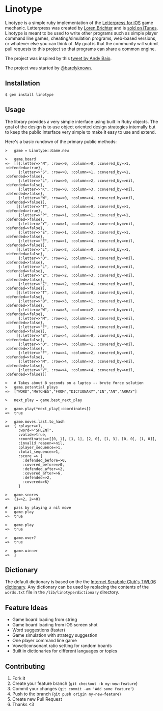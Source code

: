 # Linotype

Linotype is a simple ruby implementation of the [Letterpress for iOS](http://www.atebits.com/letterpress/) game mechanic. Letterpress was created by [Loren Brichter](http://twitter.com/lorenb) and is [sold on iTunes](https://itunes.apple.com/us/app/letterpress-word-game/id526619424?ls=1&mt=8). Linotype is meant to be used to write other programs such as simple player command line games, cheating/simulation programs, web-based versions, or whatever else you can think of. My goal is that the community will submit pull requests to this project so that programs can share a common engine.

The project was inspired by this [tweet by Andy Baio](https://twitter.com/waxpancake/statuses/261966416507465728).

The project was started by [@barelyknown](http://twitter.com/barelyknown).

## Installation

    $ gem install linotype

## Usage

The library provides a very simple interface using built in Ruby objects. The goal of the design is to use object oriented design strategies internally but to keep the public interface very simple to make it easy to use and extend.

Here's a basic rundown of the primary public methods:

    >   game = Linotype::Game.new
    
    >   game.board
    =>  [[{:letter=>"N", :row=>0, :column=>0, :covered_by=>1, :defended=>true},
          {:letter=>"S", :row=>0, :column=>1, :covered_by=>1, :defended=>false},
          {:letter=>"L", :row=>0, :column=>2, :covered_by=>nil, :defended=>false},
          {:letter=>"K", :row=>0, :column=>3, :covered_by=>nil, :defended=>false},
          {:letter=>"W", :row=>0, :column=>4, :covered_by=>nil, :defended=>false}],
         [{:letter=>"T", :row=>1, :column=>0, :covered_by=>1, :defended=>true},
          {:letter=>"P", :row=>1, :column=>1, :covered_by=>1, :defended=>false},
          {:letter=>"Y", :row=>1, :column=>2, :covered_by=>nil, :defended=>false},
          {:letter=>"E", :row=>1, :column=>3, :covered_by=>1, :defended=>false},
          {:letter=>"E", :row=>1, :column=>4, :covered_by=>nil, :defended=>false}],
         [{:letter=>"L", :row=>2, :column=>0, :covered_by=>1, :defended=>false},
          {:letter=>"O", :row=>2, :column=>1, :covered_by=>nil, :defended=>false},
          {:letter=>"L", :row=>2, :column=>2, :covered_by=>nil, :defended=>false},
          {:letter=>"Z", :row=>2, :column=>3, :covered_by=>nil, :defended=>false},
          {:letter=>"Z", :row=>2, :column=>4, :covered_by=>nil, :defended=>false}],
         [{:letter=>"T", :row=>3, :column=>0, :covered_by=>nil, :defended=>false},
          {:letter=>"B", :row=>3, :column=>1, :covered_by=>nil, :defended=>false},
          {:letter=>"W", :row=>3, :column=>2, :covered_by=>nil, :defended=>false},
          {:letter=>"M", :row=>3, :column=>3, :covered_by=>nil, :defended=>false},
          {:letter=>"F", :row=>3, :column=>4, :covered_by=>nil, :defended=>false}],
         [{:letter=>"B", :row=>4, :column=>0, :covered_by=>nil, :defended=>false},
          {:letter=>"O", :row=>4, :column=>1, :covered_by=>nil, :defended=>false},
          {:letter=>"F", :row=>4, :column=>2, :covered_by=>nil, :defended=>false},
          {:letter=>"M", :row=>4, :column=>3, :covered_by=>nil, :defended=>false},
          {:letter=>"V", :row=>4, :column=>4, :covered_by=>nil, :defended=>false}]] 
    
    >   # Takes about 8 seconds on a laptop -- brute force solution
    >   game.potential_plays
    =>  ["WORD","MATCHES","FROM","DICTIONARY","IN","AN","ARRAY"]
    
    >   next_play = game.best_next_play
    
    >   game.play(*next_play[:coordinates])
    =>  true
    
    >   game.moves.last.to_hash
    =>  { :player=>1,
          :word=>"SPLENT",
          :valid=>true,
          :coordinates=>[[0, 1], [1, 1], [2, 0], [1, 3], [0, 0], [1, 0]],
          :invalid_reason=>nil,
          :player_sequence=>1,
          :total_sequence=>1,
          :score => {
            :defended_before=>0,
            :covered_before=>0,
            :defended_after=>2,
            :covered_after=>6,
            :defended=>2,
            :covered=>6}
          }

    >   game.scores
    =>  {1=>2, 2=>0}

    #   pass by playing a nil move
    >   game.play
    =>  true
    
    >   game.play
    =>  true
    
    >   game.over?
    =>  true
    
    >   game.winner
    =>  1
    
## Dictionary
The default dictionary is based on the the [Internet Scrabble Club's TWL06 dictionary](http://www.isc.ro/en/commands/lists.html). Any dictionary can be used by replacing the contents of the `words.txt` file in the `/lib/linotype/dictionary` directory.

## Feature Ideas

* Game board loading from string
* Game board loading from iOS screen shot
* Word suggestions (faster)
* Game simulation with strategy suggestion
* One player command line game
* Vowel/consonant ratio setting for random boards
* Built in dictionaries for different languages or topics

## Contributing

1. Fork it
2. Create your feature branch (`git checkout -b my-new-feature`)
3. Commit your changes (`git commit -am 'Add some feature'`)
4. Push to the branch (`git push origin my-new-feature`)
5. Create new Pull Request
6. Thanks <3
